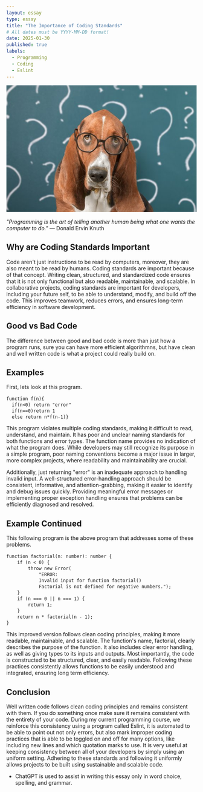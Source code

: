 ```yaml
---
layout: essay
type: essay
title: "The Importance of Coding Standards"
# All dates must be YYYY-MM-DD format!
date: 2025-01-30
published: true
labels:
  - Programming
  - Coding
  - Eslint
---
```

<img src="../img/essays/DogQuestion.jpg">

*"Programming is the art of telling another human being what one wants the computer to do."* ― Donald Ervin Knuth

## Why are Coding Standards Important

Code aren't just instructions to be read by computers, moreover, they are also meant to be read by humans. Coding standards are important because of that concept. Writing clean, structured, and standardized code ensures that it is not only functional but also readable, maintainable, and scalable. In collaborative projects, coding standards are important for developers, including your future self, to be able to understand, modify, and build off the code. This improves teamwork, reduces errors, and ensures long-term efficiency in software development.

## Good vs Bad Code

The difference between good and bad code is more than just how a program runs, sure you can have more efficient algorithmns, but have clean and well written code is what a project could really build on.

## Examples

First, lets look at this program.
```
function f(n){
  if(n<0) return "error"
  if(n==0)return 1
  else return n*f(n-1)}
```

This program violates multiple coding standards, making it difficult to read, understand, and maintain. It has poor and unclear naming standards for both functions and error types. The function name provides no indication of what the program does. While developers may still recognize its purpose in a simple program, poor naming conventions become a major issue in larger, more complex projects, where readability and maintainability are crucial.

Additionally, just returning "error" is an inadequate approach to handling invalid input. A well-structured error-handling approach should be consistent, informative, and attention-grabbing, making it easier to identify and debug issues quickly. Providing meaningful error messages or implementing proper exception handling ensures that problems can be efficiently diagnosed and resolved.

## Example Continued

This following program is the above program that addresses some of these problems.

```
function factorial(n: number): number {
    if (n < 0) {
        throw new Error(
            "ERROR:
            Invalid input for function factorial()
            Factorial is not defined for negative numbers.");
    }
    if (n === 0 || n === 1) {
        return 1;
    }
    return n * factorial(n - 1);
}
```

This improved version follows clean coding principles, making it more readable, maintainable, and scalable. The function's name, factorial, clearly describes the purpose of the function. It also includes clear error handling, as well as giving types to its inputs and outputs. Most importantly, the code is constructed to be structured, clear, and easily readable. Following these practices consistently allows functions to be easily understood and integrated, ensuring long term efficiency.

## Conclusion

Well written code follows clean coding principles and remains consistent with them. If you do something once make sure it remains consistent with the entirety of your code. During my current programming course, we reinforce this consistency using a program called Eslint, it is automated to be able to point out not only errors, but also mark improper coding practices that is able to be toggled on and off for many options, like including new lines and which quotation marks to use. It is very useful at keeping consistency between all of your developers by simply using an uniform setting. Adhering to these standards and following it uniformly allows projects to be built using sustainable and scalable code.

- ChatGPT is used to assist in writing this essay only in word choice, spelling, and grammar.


